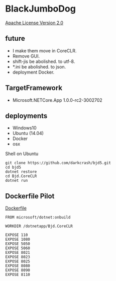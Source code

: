 BlackJumboDog
=============

[Apache License Version 2.0](LICENSE)


## future
* I make them move in CoreCLR.
* Remove GUI.
* shift-jis be abolished. to utf-8.
* *.ini be abolished. to json.
* deployment Docker.

## TargetFramework
* Microsoft.NETCore.App 1.0.0-rc2-3002702

## deployments
* Windows10
* Ubuntu (14.04)
* Docker
* osx

Shell on Ubuntu
```Bash:
git clone https://github.com/darkcrash/bjd5.git
cd bjd5
dotnet restore
cd Bjd.CoreCLR
dotnet run
```

## Dockerfile Pilot

[Dockerfile](Dockerfile)

```Dockerfile:Dockerfile
FROM microsoft/dotnet:onbuild

WORKDIR /dotnetapp/Bjd.CoreCLR

EXPOSE 110
EXPOSE 1080
EXPOSE 5050
EXPOSE 5060
EXPOSE 8021
EXPOSE 8023
EXPOSE 8025
EXPOSE 8080
EXPOSE 8090
EXPOSE 8110
```
